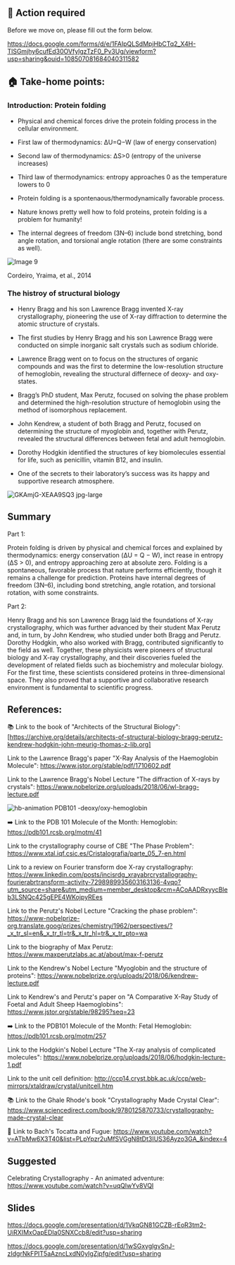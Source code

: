 ## 🚨 Action required

Before we move on, please fill out the form below.

https://docs.google.com/forms/d/e/1FAIpQLSdMpjHbCTq2_X4H-TlSGmjhy6cufEd30OVfylgzTzF0_Pv3Ug/viewform?usp=sharing&ouid=108507081684040311582


## 🏠 Take-home points:

### Introduction: Protein folding

- Physical and chemical forces drive the protein folding process in the cellular environment.

- First law of thermodynamics: ΔU=Q−W (law of energy conservation)

- Second law of thermodynamics: ΔS>0 (entropy of the universe increases)

- Third law of thermodynamics: entropy approaches 0 as the temperature lowers to 0

- Protein folding is a spontenaous/thermodynamically favorable process.

- Nature knows pretty well how to fold proteins, protein folding is a problem for humanity!

- The internal degrees of freedom (3N–6) include bond stretching, bond angle rotation, and torsional angle rotation (there are some constraints as well).

![Image 9](https://github.com/user-attachments/assets/5f082d8f-c0e1-450e-8f03-7976787c103b)

Cordeiro, Yraima, et al., 2014


### The histroy of structural biology

- Henry Bragg and his son Lawrence Bragg invented X-ray crystallography, pioneering the use of X-ray diffraction to determine the atomic structure of crystals.

- The first studies by Henry Bragg and his son Lawrence Bragg were conducted on simple inorganic salt crystals such as sodium chloride.

- Lawrence Bragg went on to focus on the structures of organic compounds and was the first to determine the low-resolution structure of hemoglobin, revealing the structural differnece of deoxy- and oxy-states.

- Bragg’s PhD student, Max Perutz, focused on solving the phase problem and determined the high-resolution structure of hemoglobin using the method of isomorphous replacement.

- John Kendrew, a student of both Bragg and Perutz, focused on determining the structure of myoglobin and, together with Perutz, revealed the structural differences between fetal and adult hemoglobin.

- Dorothy Hodgkin identified the structures of key biomolecules essential for life, such as penicillin, vitamin B12, and insulin.

- One of the secrets to their laboratory’s success was its happy and supportive research atmosphere.

![GKAmjG-XEAA9SQ3 jpg-large](https://github.com/user-attachments/assets/119cb1ba-a861-4d67-be12-3ad10d88bd9d)


## Summary
Part 1: 

Protein folding is driven by physical and chemical forces and explained by thermodynamics: energy conservation (ΔU = Q − W), inct
rease in entropy (ΔS > 0), and entropy approaching zero at absolute zero. Folding is a spontaneous, favorable process that nature performs efficiently, though it remains a challenge for prediction. Proteins have internal degrees of freedom (3N–6), including bond stretching, angle rotation, and torsional rotation, with some constraints.

Part 2: 

Henry Bragg and his son Lawrence Bragg laid the foundations of X-ray crystallography, which was further advanced by their student Max Perutz and, in turn, by John Kendrew, who studied under both Bragg and Perutz. Dorothy Hodgkin, who also worked with Bragg, contributed significantly to the field as well. Together, these physicists were pioneers of structural biology and X-ray crystallography, and their discoveries fueled the development of related fields such as biochemistry and molecular biology. For the first time, these scientists considered proteins in three-dimensional space. They also proved that a supportive and collaborative research environment is fundamental to scientific progress.


## References:

📚 Link to the book of "Architects of the Structural Biology": [https://archive.org/details/architects-of-structural-biology-bragg-perutz-kendrew-hodgkin-john-meurig-thomas-z-lib.org]

Link to the Lawrence Bragg's paper "X-Ray Analysis of the Haemoglobin Molecule": https://www.jstor.org/stable/pdf/1710602.pdf

Link to the Lawrence Bragg's Nobel Lecture "The diffraction of X-rays by crystals": https://www.nobelprize.org/uploads/2018/06/wl-bragg-lecture.pdf

![hb-animation](https://github.com/user-attachments/assets/9d376a3c-b923-4c28-87e3-3702645139bb)
PDB101 -deoxy/oxy-hemoglobin

➡️ Link to the PDB 101 Molecule of the Month: Hemoglobin: https://pdb101.rcsb.org/motm/41

Link to the crystallography course of CBE "The Phase Problem": https://www.xtal.iqf.csic.es/Cristalografia/parte_05_7-en.html

Link to a review on Fourier transform doe X-ray crystallography: https://www.linkedin.com/posts/incisrdg_xrayabrcrystallography-fourierabrtransform-activity-7298989935603163136-4vqo?utm_source=share&utm_medium=member_desktop&rcm=ACoAADRxyycBleb3LSNQc425gEPE4WKojpyREes

Link to the Perutz's Nobel Lecture "Cracking the phase problem": https://www-nobelprize-org.translate.goog/prizes/chemistry/1962/perspectives/?_x_tr_sl=en&_x_tr_tl=tr&_x_tr_hl=tr&_x_tr_pto=wa

Link to the biography of Max Perutz: https://www.maxperutzlabs.ac.at/about/max-f-perutz

Link to the Kendrew's Nobel Lecture "Myoglobin and the structure of proteins": https://www.nobelprize.org/uploads/2018/06/kendrew-lecture.pdf

Link to Kendrew's and Perutz's paper on "A Comparative X-Ray Study of Foetal and Adult Sheep Haemoglobins": https://www.jstor.org/stable/98295?seq=23

➡️ Link to the PDB101 Molecule of the Month: Fetal Hemoglobin: https://pdb101.rcsb.org/motm/257

Link to the Hodgkin's Nobel Lecture "The X-ray analysis of complicated molecules": https://www.nobelprize.org/uploads/2018/06/hodgkin-lecture-1.pdf

Link to the unit cell definition: http://ccp14.cryst.bbk.ac.uk/ccp/web-mirrors/xtaldraw/crystal/unitcell.htm

📚 Link to the Ghale Rhode's book "Crystallography Made Crystal Clear": https://www.sciencedirect.com/book/9780125870733/crystallography-made-crystal-clear

🎼 Link to Bach's Tocatta and Fugue: https://www.youtube.com/watch?v=ATbMw6X3T40&list=PLpYpzr2uMfSVGgN8tDt3IUS36Ayzo3GA_&index=4

## Suggested
 
Celebrating Crystallography - An animated adventure: https://www.youtube.com/watch?v=uqQlwYv8VQI

## Slides

https://docs.google.com/presentation/d/1VkqGN81GCZB-rEoR3tm2-UiRXIMxOapEDIa0SNXCcb8/edit?usp=sharing

https://docs.google.com/presentation/d/1wSGxyglgvSnJ-zIdgrNkFPIT5aAzncLxdN0yIgZjpfg/edit?usp=sharing
